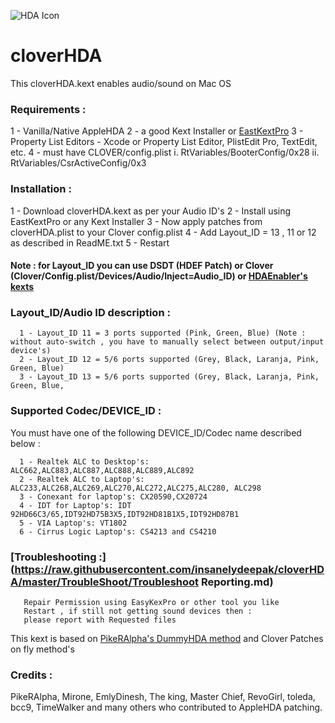 
![HDA Icon](https://raw.githubusercontent.com/insanelydeepak/cloverHDA/master/cloverHDA.jpg)
# cloverHDA 

This cloverHDA.kext enables audio/sound on Mac OS 


### Requirements : 
  1 - Vanilla/Native AppleHDA 
  2 - a good Kext Installer or [EastKextPro](http://www.insanelymac.com/forum/files/file/397-easykext-pro-a-minimal-and-super-fast-kext-installer/)
  3 - Property List Editors - Xcode or Property List Editor, PlistEdit Pro, TextEdit, etc.
  4 -  must have CLOVER/config.plist
       i. RtVariables/BooterConfig/0x28
       ii. RtVariables/CsrActiveConfig/0x3 


### Installation :

  1 - Download cloverHDA.kext as per your Audio ID's 
  2 - Install using EastKextPro or any Kext Installer
  3 - Now apply patches from cloverHDA.plist to your Clover config.plist 
  4 - Add Layout_ID = 13 , 11 or 12 as described in ReadME.txt 
  5 - Restart 

#### Note : for Layout_ID you can use DSDT (HDEF Patch) or Clover (Clover/Config.plist/Devices/Audio/Inject=Audio_ID) or [HDAEnabler's kexts](https://bitbucket.org/insanelydeepak/hdaenablers-applehda-for-hackintosh/downloads)

### Layout_ID/Audio ID description :

      1 - Layout_ID 11 = ​​3 ports supported (Pink, Green, Blue) (Note : without auto-switch , you have to manually select between output/input device's) 
      2 - Layout_ID 12 = 5/6 ports supported (Grey, Black, Laranja, Pink, Green, Blue) 
      3 - Layout_ID 13 = 5/6 ports supported (Grey, Black, Laranja, Pink, Green, Blue, 

### Supported Codec/DEVICE_ID :

  You must have one of the following DEVICE_ID/Codec name described below :
 
      1 - Realtek ALC to Desktop's: ALC662,ALC883,ALC887,ALC888,ALC889,ALC892
      2 - Realtek ALC to Laptop's: ALC233,ALC268,ALC269,ALC270,ALC272,ALC275,ALC280, ALC298 
      3 - Conexant for laptop's: CX20590,CX20724 
      4 - IDT for Laptop's: IDT 92HD66C3/65,IDT92HD75B3X5,IDT92HD81B1X5,IDT92HD87B1 
      5 - VIA Laptop's: VT1802 
      6 - Cirrus Logic Laptop's: CS4213 and CS4210 

###  [Troubleshooting :](https://raw.githubusercontent.com/insanelydeepak/cloverHDA/master/TroubleShoot/Troubleshoot Reporting.md)
       Repair Permission using EasyKexPro or other tool you like 
       Restart , if still not getting sound devices then :
       please report with Requested files 


This kext is based on  [PikeRAlpha's DummyHDA method](https://pikeralpha.wordpress.com/2013/12/17/new-style-of-applehda-kext-patching/) and Clover Patches on fly  method's
### Credits :
PikeRAlpha, Mirone, EmlyDinesh, The king, Master Chief, RevoGirl, toleda, bcc9, TimeWalker and many others who contributed to AppleHDA patching.

